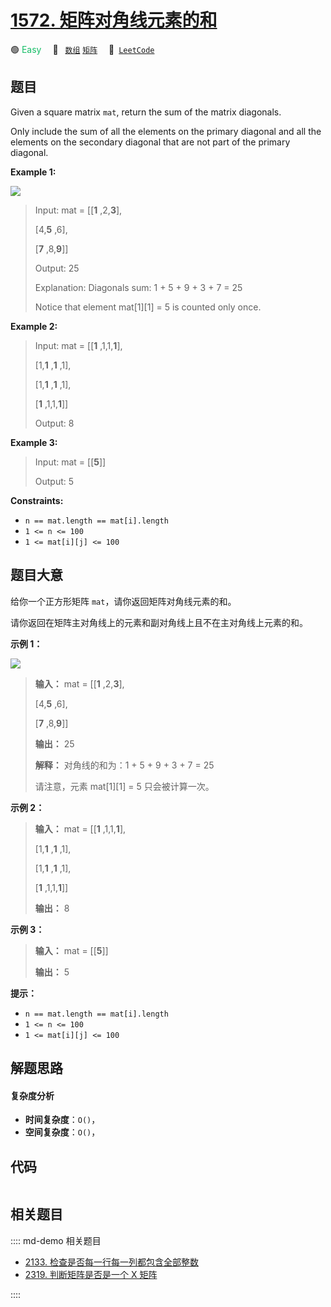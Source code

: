 # [1572. 矩阵对角线元素的和](https://leetcode.com/problems/matrix-diagonal-sum)

🟢 <font color=#15bd66>Easy</font>&emsp; 🔖&ensp; [`数组`](/leetcode/outline/tag/array.md) [`矩阵`](/leetcode/outline/tag/matrix.md)&emsp; 🔗&ensp;[`LeetCode`](https://leetcode.com/problems/matrix-diagonal-sum)


## 题目

Given a square matrix `mat`, return the sum of the matrix diagonals.

Only include the sum of all the elements on the primary diagonal and all the
elements on the secondary diagonal that are not part of the primary diagonal.



**Example 1:**

![](https://assets.leetcode.com/uploads/2020/08/14/sample_1911.png)

> Input: mat = [[**1** ,2,**3**],
> 
> > 
> > 
> > 
>   [4,**5** ,6],
> 
> > 
> > 
> > 
>   [**7** ,8,**9**]]
> 
> Output: 25
> 
> Explanation: Diagonals sum: 1 + 5 + 9 + 3 + 7 = 25
> 
> Notice that element mat[1][1] = 5 is counted only once.

**Example 2:**

> Input: mat = [[**1** ,1,1,**1**],
> 
> > 
> > 
> > 
>   [1,**1** ,**1** ,1],
> 
> > 
> > 
> > 
>   [1,**1** ,**1** ,1],
> 
> > 
> > 
> > 
>   [**1** ,1,1,**1**]]
> 
> Output: 8

**Example 3:**

> Input: mat = [[**5**]]
> 
> Output: 5

**Constraints:**

  * `n == mat.length == mat[i].length`
  * `1 <= n <= 100`
  * `1 <= mat[i][j] <= 100`


## 题目大意

给你一个正方形矩阵 `mat`，请你返回矩阵对角线元素的和。

请你返回在矩阵主对角线上的元素和副对角线上且不在主对角线上元素的和。



**示例   1：**

![](https://assets.leetcode.com/uploads/2020/08/14/sample_1911.png)

> 
> 
> 
> 
> 
> **输入：** mat = [[**1** ,2,**3**],
> 
> > 
> > 
> > 
> [4,**5** ,6],
> 
> > 
> > 
> > 
> [**7** ,8,**9**]]
> 
> **输出：** 25
> 
> **解释：** 对角线的和为：1 + 5 + 9 + 3 + 7 = 25
> 
> 请注意，元素 mat[1][1] = 5 只会被计算一次。
> 
> 

**示例   2：**

> 
> 
> 
> 
> 
> **输入：** mat = [[**1** ,1,1,**1**],
> 
> > 
> > 
> > 
> [1,**1** ,**1** ,1],
> 
> > 
> > 
> > 
> [1,**1** ,**1** ,1],
> 
> > 
> > 
> > 
> [**1** ,1,1,**1**]]
> 
> **输出：** 8
> 
> 

**示例 3：**

> 
> 
> 
> 
> 
> **输入：** mat = [[**5**]]
> 
> **输出：** 5
> 
> 



**提示：**

  * `n == mat.length == mat[i].length`
  * `1 <= n <= 100`
  * `1 <= mat[i][j] <= 100`


## 解题思路

#### 复杂度分析

- **时间复杂度**：`O()`，
- **空间复杂度**：`O()`，

## 代码

```javascript

```

## 相关题目

:::: md-demo 相关题目
- [2133. 检查是否每一行每一列都包含全部整数](https://leetcode.com/problems/check-if-every-row-and-column-contains-all-numbers)
- [2319. 判断矩阵是否是一个 X 矩阵](https://leetcode.com/problems/check-if-matrix-is-x-matrix)

::::
